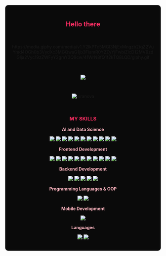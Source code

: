 <div style="background-color:#0A0A0A; padding:20px; border-radius:10px;" align="center"> 
  <!-- Başlık --> 
  <h2 style="color:#FF2E63;">Hello there</h2>

<br>
<br>
https://media.giphy.com/media/v1.Y2lkPTc5MGI3NjExMngzb2tqZ2VuYmd4OGh0b3VydXc3MGQwaG1jb3FiamR0Y2ZyYjFwbiZlcD12MV9zdGlja2Vyc19zZWFyY2gmY3Q9cw/41WrN8fQ1f2kTQ8LQD/giphy.gif
<br>
<br>

  <!-- GitHub Rozeti -->
  <br>
  <p align="center">
    <a href="https://github.com/viranora">
      <img src="https://img.shields.io/badge/GitHub-viranora-FF2E63?style=for-the-badge&logo=github" />
    </a>
  </p>

  <!-- Profil Görüntülenme Sayısı -->
  <br>
  <p align="center">
    <img src="https://komarev.com/ghpvc/?username=viranova&label=Profile%20views&color=FF2E63&style=flat" alt="viranova" />
  </p>

  <!-- Yetenekler -->
  <br>
  <h3 style="color:#FF2E63;"> MY SKILLS </h3>

  <!-- Veri Bilimi ve Yapay Zeka -->
  <p><strong style="color:#FFB6C1;"> AI and Data Science </strong></p>
  <p>
    <img src="https://img.shields.io/badge/Python-ffb6c1?style=flat&logo=python"/>
    <img src="https://img.shields.io/badge/TensorFlow-ffb6c1?style=flat&logo=tensorflow"/>
    <img src="https://img.shields.io/badge/PyTorch-ffb6c1?style=flat&logo=pytorch"/>
    <img src="https://img.shields.io/badge/scikit--learn-ffb6c1?style=flat&logo=scikit-learn"/>
    <img src="https://img.shields.io/badge/Pandas-ffb6c1?style=flat&logo=pandas"/>
    <img src="https://img.shields.io/badge/Numpy-ffb6c1?style=flat&logo=numpy"/>
    <img src="https://img.shields.io/badge/Matplotlib-ffb6c1?style=flat&logo=matplotlib"/>
    <img src="https://img.shields.io/badge/OpenCV-ffb6c1?style=flat&logo=opencv"/>
    <img src="https://img.shields.io/badge/Machine%20Learning-ffb6c1?style=flat"/>
    <img src="https://img.shields.io/badge/Deep%20Learning-ffb6c1?style=flat"/>
    <img src="https://img.shields.io/badge/NLP-ffb6c1?style=flat"/>
  </p>

  <!-- Frontend Geliştirme -->
  <p><strong style="color:#FFB6C1;"> Frontend Development </strong></p>
  <p>
    <img src="https://img.shields.io/badge/HTML-ffb6c1?style=flat&logo=html5"/>
    <img src="https://img.shields.io/badge/CSS-ffb6c1?style=flat&logo=css3"/>
    <img src="https://img.shields.io/badge/JavaScript-ffb6c1?style=flat&logo=javascript"/>
    <img src="https://img.shields.io/badge/TypeScript-ffb6c1?style=flat&logo=typescript"/>
    <img src="https://img.shields.io/badge/jQuery-ffb6c1?style=flat&logo=jquery"/>
    <img src="https://img.shields.io/badge/React-ffb6c1?style=flat&logo=react"/>
    <img src="https://img.shields.io/badge/Next.js-ffb6c1?style=flat&logo=next.js"/>
    <img src="https://img.shields.io/badge/Electron.js-ffb6c1?style=flat&logo=electron"/>
    <img src="https://img.shields.io/badge/Bootstrap5-ffb6c1?style=flat&logo=bootstrap"/>
    <img src="https://img.shields.io/badge/TailwindCSS-ffb6c1?style=flat&logo=tailwind-css"/>
    <img src="https://img.shields.io/badge/Material%20UI-ffb6c1?style=flat&logo=mui"/>
  </p>

  <!-- Backend Geliştirme -->
  <p><strong style="color:#FFB6C1;"> Backend Development </strong></p>
  <p>
    <img src="https://img.shields.io/badge/Node.js-ffb6c1?style=flat&logo=node.js"/>
    <img src="https://img.shields.io/badge/Express.js-ffb6c1?style=flat&logo=express"/>
    <img src="https://img.shields.io/badge/Spring%20Boot-ffb6c1?style=flat&logo=spring"/>
    <img src="https://img.shields.io/badge/Flask-ffb6c1?style=flat&logo=flask"/>
    <img src="https://img.shields.io/badge/Streamlit-ffb6c1?style=flat&logo=streamlit"/>
  </p>

  <!-- OOP & Diller -->
  <p><strong style="color:#FFB6C1;"> Programming Languages & OOP </strong></p>
  <p>
    <img src="https://img.shields.io/badge/Java-ffb6c1?style=flat&logo=java"/>
    <img src="https://img.shields.io/badge/C++-ffb6c1?style=flat&logo=c%2B%2B"/>
  </p>

  <!-- Mobil Uygulama -->
  <p><strong style="color:#FFB6C1;"> Mobile Development </strong></p>
  <p>
    <img src="https://img.shields.io/badge/Flutter-ffb6c1?style=flat&logo=flutter"/>
  </p>

  <!-- Diller -->
  <p><strong style="color:#FFB6C1;"> Languages </strong></p>
  <p>
    <img src="https://img.shields.io/badge/Turkish-Native-ffb6c1?style=flat"/>
    <img src="https://img.shields.io/badge/English-C1-ffb6c1?style=flat"/>
  </p>

</div>

